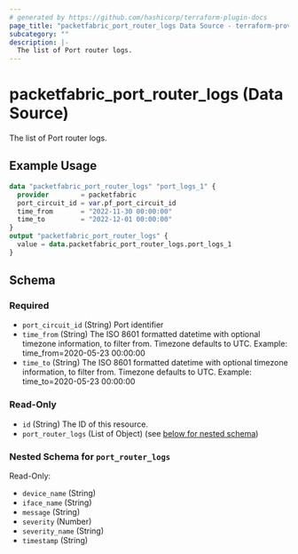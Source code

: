 ```yaml
---
# generated by https://github.com/hashicorp/terraform-plugin-docs
page_title: "packetfabric_port_router_logs Data Source - terraform-provider-packetfabric"
subcategory: ""
description: |-
  The list of Port router logs.
---
```


# packetfabric_port_router_logs (Data Source)

The list of Port router logs.

## Example Usage

```terraform
data "packetfabric_port_router_logs" "port_logs_1" {
  provider        = packetfabric
  port_circuit_id = var.pf_port_circuit_id
  time_from       = "2022-11-30 00:00:00"
  time_to         = "2022-12-01 00:00:00"
}
output "packetfabric_port_router_logs" {
  value = data.packetfabric_port_router_logs.port_logs_1
}
```

<!-- schema generated by tfplugindocs -->
## Schema

### Required

- `port_circuit_id` (String) Port identifier
- `time_from` (String) The ISO 8601 formatted datetime with optional timezone information, to filter from. Timezone defaults to UTC. Example: time_from=2020-05-23 00:00:00
- `time_to` (String) The ISO 8601 formatted datetime with optional timezone information, to filter from. Timezone defaults to UTC. Example: time_to=2020-05-23 00:00:00

### Read-Only

- `id` (String) The ID of this resource.
- `port_router_logs` (List of Object) (see [below for nested schema](#nestedatt--port_router_logs))

<a id="nestedatt--port_router_logs"></a>
### Nested Schema for `port_router_logs`

Read-Only:

- `device_name` (String)
- `iface_name` (String)
- `message` (String)
- `severity` (Number)
- `severity_name` (String)
- `timestamp` (String)



